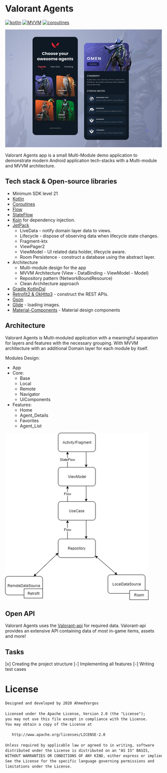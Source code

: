 # Valorant Agents
[![kotlin](https://img.shields.io/badge/Kotlin-1.4.xxx-blue)](https://kotlinlang.org/) [![MVVM](https://img.shields.io/badge/MVVM-Architecture-orange)]() [![coroutines](https://img.shields.io/badge/Coroutines-Asynchronous-red)](https://developer.android.com/kotlin/coroutines)

![UI](https://github.com/AhmedVargos/Valorant-Agents/blob/master/screenshots/basic_design.jpg)

Valorant Agents app is a small Multi-Module demo application to demonstrate modern Android application tech-stacks with a Multi-module and MVVM architecture.

## Tech stack & Open-source libraries
- Minimum SDK level 21
- [Kotlin](https://kotlinlang.org/)
- [Coroutines](https://github.com/Kotlin/kotlinx.coroutines)
- [Flow](https://kotlin.github.io/kotlinx.coroutines/kotlinx-coroutines-core/kotlinx.coroutines.flow/)
- [StateFlow](https://kotlin.github.io/kotlinx.coroutines/kotlinx-coroutines-core/kotlinx.coroutines.flow/-state-flow/index.html)
- [Koin](https://insert-koin.io) for dependency injection.
- [JetPack](https://developer.android.com/jetpack)
  - LiveData - notify domain layer data to views.
  - Lifecycle - dispose of observing data when lifecycle state changes.
  - Fragment-ktx
  - ViewPager2
  - ViewModel - UI related data holder, lifecycle aware.
  - Room Persistence - construct a database using the abstract layer.
- Architecture
  - Multi-module design for the app
  - MVVM Architecture (View - DataBinding - ViewModel - Model)
  - Repository pattern (NetworkBoundResource)
  - Clean Architecture approach
- [Gradle KotlinDsl](https://docs.gradle.org/current/userguide/kotlin_dsl.html)
- [Retrofit2 & OkHttp3](https://github.com/square/retrofit) - construct the REST APIs.
- [Gson](https://github.com/google/gson)
- [Glide](https://github.com/bumptech/glide) - loading images.
- [Material-Components](https://github.com/material-components/material-components-android) - Material design components

## Architecture
Valorant Agents is Multi-moduled application with a meaningful separation for layers and features with the necessary grouping.
With MVVM architecture with an additional Domain layer for each module by itself.

Modules Design:
- App
- Core:
    - Base
    - Local
    - Remote
    - Navigator
    - UiComponents
- Features:
    - Home
    - Agent_Details
    - Favorites
    - Agent_List

![architecture](https://github.com/AhmedVargos/Valorant-Agents/blob/master/screenshots/arch_diagram.jpg)

## Open API
Valorant Agents uses the [Valorant-api](https://dash.valorant-api.com/) for required data.
Valorant-api provides an extensive API containing data of most in-game items, assets and more!

## Tasks
[x] Creating the project structure
[-] Implementing all features
[-] Writing test cases

# License
```xml
Designed and developed by 2020 AhmedVargos

Licensed under the Apache License, Version 2.0 (the "License");
you may not use this file except in compliance with the License.
You may obtain a copy of the License at

   http://www.apache.org/licenses/LICENSE-2.0

Unless required by applicable law or agreed to in writing, software
distributed under the License is distributed on an "AS IS" BASIS,
WITHOUT WARRANTIES OR CONDITIONS OF ANY KIND, either express or implied.
See the License for the specific language governing permissions and
limitations under the License.
```